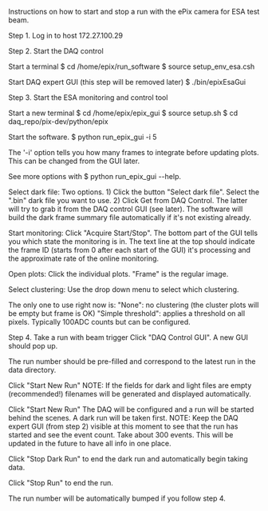 Instructions on how to start and stop a run with the ePix camera for ESA test beam.


Step 1. Log in to host 172.27.100.29

Step 2. Start the DAQ control

Start a terminal
$ cd /home/epix/run_software
$ source setup_env_esa.csh

Start DAQ expert GUI (this step will be removed later)
$ ./bin/epixEsaGui

Step 3. Start the ESA monitoring and control tool

Start a new terminal
$ cd /home/epix/epix_gui
$ source setup.sh
$ cd daq_repo/pix-dev/python/epix

Start the software.
$ python run_epix_gui -i 5

The '-i' option tells you how many frames to integrate before updating plots. This can be changed from the GUI later. 

See more options with $ python run_epix_gui --help.

Select dark file:
Two options. 1) Click the button "Select dark file". Select the ".bin" dark file you want to use. 2) Click Get from DAQ Control. The latter will try to grab it from the DAQ control GUI (see later). 
The software will build the dark frame summary file automatically if it's not existing already.

Start monitoring:
Click "Acquire Start/Stop".
The bottom part of the GUI tells you which state the monitoring is in.
The text line at the top should indicate the frame ID (starts from 0 after each start of the GUI) it's processing and the approximate rate of the online monitoring. 

Open plots:
Click the individual plots. 
"Frame" is the regular image.

Select clustering:
Use the drop down menu to select which clustering. 

The only one to use right now is:
"None": no clustering (the cluster plots will be empty but frame is OK)
"Simple threshold": applies a threshold on all pixels. Typically 100ADC counts but can be configured.


Step 4. Take a run with beam trigger
Click "DAQ Control GUI". A new GUI should pop up. 

The run number should be pre-filled and correspond to the latest run in the data directory.

Click "Start New Run"
NOTE: If the fields for dark and light files are empty (recommended!) filenames will be generated and displayed automatically.

Click "Start New Run"
The DAQ will be configured and a run will be started behind the scenes. A dark run will be taken first.
NOTE: Keep the DAQ expert GUI (from step 2) visible at this moment to see that the run has started and see the event count. 
Take about 300 events. This will be updated in the future to have all info in one place.

Click "Stop Dark Run" to end the dark run and automatically begin taking data. 

Click "Stop Run" to end the run. 

The run number will be automatically bumped if you follow step 4. 





